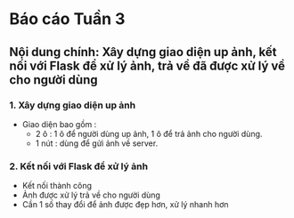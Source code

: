 # Báo cáo Tuần 3
## Nội dung chính: Xây dựng giao diện up ảnh, kết nối với Flask để xử lý ảnh, trả về đã được xử lý về cho người dùng 

### 1. Xây dựng giao diện up ảnh

* Giao diện bao gồm :
  - 2 ô : 1 ô để người dùng up ảnh, 1 ô để trả ảnh cho người dùng.
  - 1 nút :  dùng để gửi ảnh về server.
### 2. Kết nối với Flask để xử lý ảnh

* Kết nối thành công
* Ảnh được xử lý trả về cho người dùng
* Cần 1 số thay đổi để ảnh được đẹp hơn, xử lý nhanh hơn

